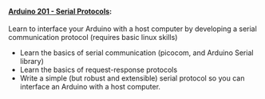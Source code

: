 #### [Arduino 201 - Serial Protocols](https://github.com/lovelandcreatorspace/presentations/tree/master/arduino/201):

Learn to interface your Arduino with a host computer by developing a serial communication protocol (requires basic linux skills)

* Learn the basics of serial communication (picocom, and Arduino Serial library)
* Learn the basics of request-response protocols
* Write a simple (but robust and extensible) serial protocol so you can interface an Arduino with a host computer.



